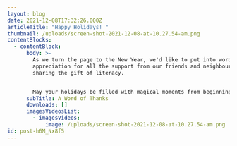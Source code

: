 ```yaml
---
layout: blog
date: 2021-12-08T17:32:26.000Z
articleTitle: "Happy Holidays! "
thumbnail: /uploads/screen-shot-2021-12-08-at-10.27.54-am.png
contentBlocks:
  - contentBlock:
      body: >-
        As we turn the page to the New Year, we'd like to put into words our
        appreciation for all the support from our friends and neighbours in
        sharing the gift of literacy. 


        May your holidays be filled with magical moments from beginning to end!
      subTitle: A Word of Thanks
      downloads: []
      imagesVideosList:
        - imagesVideos:
            image: /uploads/screen-shot-2021-12-08-at-10.27.54-am.png
id: post-h6M_Nx8f5
---
```

